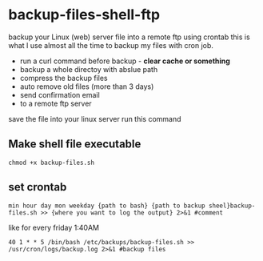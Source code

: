 # backup-files-shell-ftp
backup your Linux (web) server file into a remote ftp using crontab
this is what I use almost all the time to backup my files with cron job.
* run a curl command before backup - **clear cache or something**
* backup a whole directoy with abslue path
* compress the backup files
* auto remove old files (more than 3 days)
* send confirmation email 
* to a remote ftp server


save the file into your linux server run this command
## Make shell file executable
```
chmod +x backup-files.sh
```
## set crontab
```
min hour day mon weekday {path to bash} {path to backup sheel}backup-files.sh >> {where you want to log the output} 2>&1 #comment
```
like for every friday 1:40AM
```
40 1 * * 5 /bin/bash /etc/backups/backup-files.sh >> /usr/cron/logs/backup.log 2>&1 #backup files
```
